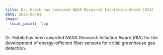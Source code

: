 ```yaml
---
title: Dr. Habib has received NASA Research Initiation Award (RIA)
date: 2025-06-01
image:
  focal_point: 'top'
---
```


Dr. Habib has been awarded NASA Research Initiation Award (RIA) for the development of energy-efficient fiber sensors for critial greenhouse gas detection.

<!--more-->




